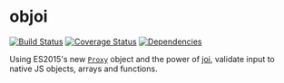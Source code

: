 # objoi

[![Build Status](https://api.travis-ci.org/jpwilliams/objoi.svg)](https://travis-ci.org/jpwilliams/objoi) [![Coverage Status](https://coveralls.io/repos/github/jpwilliams/objoi/badge.svg?branch=master)](https://coveralls.io/github/jpwilliams/objoi?branch=master) [![Dependencies](https://img.shields.io/david/jpwilliams/objoi.svg)]()

Using ES2015's new [`Proxy`](https://developer.mozilla.org/en-US/docs/Web/JavaScript/Reference/Global_Objects/Proxy) object and the power of [joi](https://github.com/hapijs/joi), validate input to native JS objects, arrays and functions.